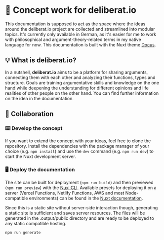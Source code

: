 # 💬 Concept work for deliberat.io

This documentation is supposed to act as the space where the ideas around the deliberat.io project are collected and streamlined into modular topics. It's currently only available in German, as it's easier for me to work with philosophical and argument-theory-related terms in my native language for now. This documentation is built with the Nuxt theme [Docus](https://docus.dev).

## 💡 What is deliberat.io?

In a nutshell, **deliberat.io** aims to be a platform for sharing arguments, connecting them with each other and analyzing their functions, types and structure. Goals are training argumentative skills and knowledge on the one hand while deepening the understanding for different opinions and life realities of other people on the other hand. You can find further information on the idea in the documentation.

## 🤝 Collaboration

### ⌨️ Develop the concept

If you want to extend the concept with your ideas, feel free to clone the repository. Install the dependencies with the package manager of your choice (e.g. `npm install`) and use the `dev` command (e.g. `npm run dev`) to start the Nuxt development server.

### 🖥️ Deploy the documentation

The site can be built for deployment (`npm run build`) and then previewed (`npm run preview`) with the [Nuxi CLI](https://nuxt.com/docs/api/commands/build). Available presets for deploying it on a server (Vercel Functions, Netlify Functions, AWS and most Node-compatible environments) can be found in the [Nuxt documentation](https://v3.nuxtjs.org/guide/deploy/presets).

Since this is a static site without server-side interaction though, generating a static site is sufficient and saves server resources. The files will be generated in the .output/public directory and are ready to be deployed to any static compatible hosting.

```bash
npm run generate
```
